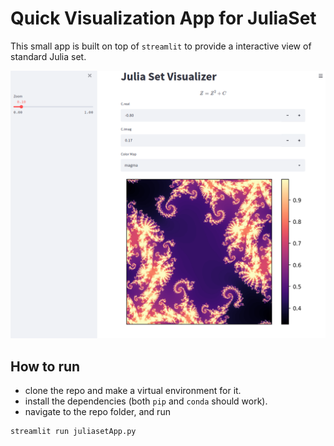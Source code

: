 # Quick Visualization App for JuliaSet

This small app is built on top of `streamlit` to provide a interactive view
of standard Julia set.

![demo](demo.png)


## How to run

- clone the repo and make a virtual environment for it.
- install the dependencies (both `pip` and `conda` should work).
- navigate to the repo folder, and run

```bash
streamlit run juliasetApp.py
```
